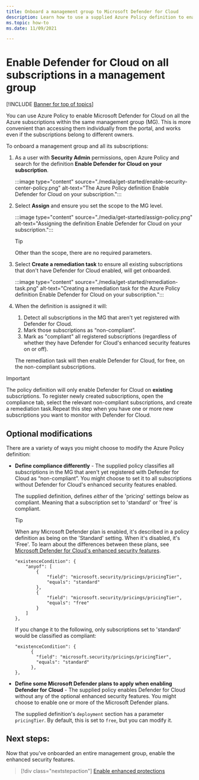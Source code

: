 ```yaml
---
title: Onboard a management group to Microsoft Defender for Cloud
description: Learn how to use a supplied Azure Policy definition to enable Microsoft Defender for Cloud for all the subscriptions in a management group.
ms.topic: how-to
ms.date: 11/09/2021

---
```


# Enable Defender for Cloud on all subscriptions in a management group

[!INCLUDE [Banner for top of topics](./includes/banner.md)]

You can use Azure Policy to enable Microsoft Defender for Cloud on all the Azure subscriptions within the same management group (MG). This is more convenient than accessing them individually from the portal, and works even if the subscriptions belong to different owners. 

To onboard a management group and all its subscriptions:

1. As a user with **Security Admin** permissions, open Azure Policy and search for the definition **Enable Defender for Cloud on your subscription**.

    :::image type="content" source="./media/get-started/enable-security-center-policy.png" alt-text="The Azure Policy definition Enable Defender for Cloud on your subscription.":::

1. Select **Assign** and ensure you set the scope to the MG level.

    :::image type="content" source="./media/get-started/assign-policy.png" alt-text="Assigning the definition Enable Defender for Cloud on your subscription.":::

    > [!TIP]
    > Other than the scope, there are no required parameters.

1. Select **Create a remediation task** to ensure all existing subscriptions that don't have Defender for Cloud enabled, will get onboarded.

    :::image type="content" source="./media/get-started/remediation-task.png" alt-text="Creating a remediation task for the Azure Policy definition Enable Defender for Cloud on your subscription.":::

1. When the definition is assigned it will:

    1. Detect all subscriptions in the MG that aren't yet registered with Defender for Cloud.
    1. Mark those subscriptions as “non-compliant”.
    1. Mark as "compliant" all registered subscriptions (regardless of whether they have Defender for Cloud's enhanced security features on or off).

    The remediation task will then enable Defender for Cloud, for free, on the non-compliant subscriptions.

> [!IMPORTANT]
> The policy definition will only enable Defender for Cloud on **existing** subscriptions. To register newly created subscriptions, open the compliance tab, select the relevant non-compliant subscriptions, and create a remediation task.Repeat this step when you have one or more new subscriptions you want to monitor with Defender for Cloud.

## Optional modifications

There are a variety of ways you might choose to modify the Azure Policy definition: 

- **Define compliance differently** - The supplied policy classifies all subscriptions in the MG that aren't yet registered with Defender for Cloud as “non-compliant”. You might choose to set it to all subscriptions without Defender for Cloud's enhanced security features enabled.

    The supplied definition, defines *either* of the 'pricing' settings below as compliant. Meaning that a subscription set to 'standard' or 'free' is compliant.

    > [!TIP]
    > When any Microsoft Defender plan is enabled, it's described in a policy definition as being on the 'Standard' setting. When it's disabled, it's 'Free'. To learn about the differences between these plans, see [Microsoft Defender for Cloud's enhanced security features](enhanced-security-features-overview.md). 

    ```
    "existenceCondition": {
        "anyof": [
            {
                "field": "microsoft.security/pricings/pricingTier",
                "equals": "standard"
            },
            {
                "field": "microsoft.security/pricings/pricingTier",
                "equals": "free"
            }
        ]
    },
    ```

    If you change it to the following, only subscriptions set to 'standard' would be classified as compliant:

    ```
    "existenceCondition": {
          {
            "field": "microsoft.security/pricings/pricingTier",
            "equals": "standard"
          },
    },
    ```

- **Define some Microsoft Defender plans to apply when enabling Defender for Cloud** - The supplied policy enables Defender for Cloud without any of the optional enhanced security features. You might choose to enable one or more of the Microsoft Defender plans.

    The supplied definition's `deployment` section has a parameter `pricingTier`. By default, this is set to `free`, but you can modify it. 


## Next steps:

Now that you've onboarded an entire management group, enable the enhanced security features. 

> [!div class="nextstepaction"]
> [Enable enhanced protections](enable-enhanced-security.md)
